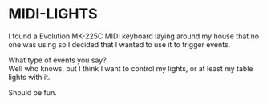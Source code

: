 # MIDI-LIGHTS

I found a Evolution MK-225C MIDI keyboard laying around my house that no one was using so 
I decided that I wanted to use it to trigger events.  

What type of events you say?  
Well who knows, but I think I want to control my lights, or at least my table lights with it.

Should be fun.

